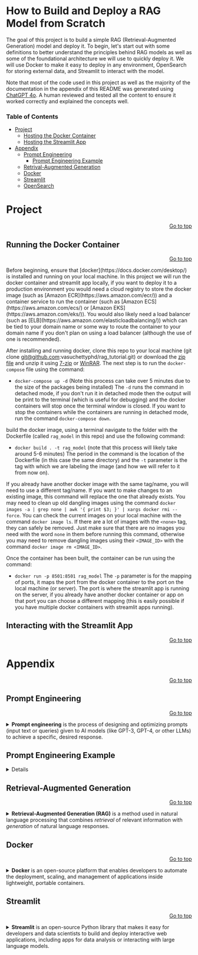 <a name="top"/>

# How to Build and Deploy a RAG Model from Scratch

The goal of this project is to build a simple RAG (Retrieval-Augmented Generation) model and deploy it. To begin, let's start out with some definitions to better understand the principles behind RAG models as well as some of the foundational architecture we will use to quickly deploy it. We will use Docker to make it easy to deploy in any environment, OpenSearch for storing external data, and Streamlit to interact with the model. 

Note that most of the code used in this project as well as the majority of the documentation in the appendix of this README was generated using [ChatGPT 4o](https://chatgpt.com/). A human reviewed and tested all the content to ensure it worked correctly and explained the concepts well.

### Table of Contents
- [Project](#project)
   - [Hosting the Docker Container](#docker-container)
   - [Hosting the Streamlit App](#streamlit-app)
- [Appendix](#appendix)
   - [Prompt Engineering](#prompt-engineering)
      - [Prompt Engineering Example](#prompt-engineering-example)
   - [Retrival-Augmented Generation](#rag)
   - [Docker](#docker)
   - [Streamlit](#streamlit)
   - [OpenSearch](#opensearch)

<a name="project"/>

# Project
<p align="right"><a href="#top">Go to top</a></p>

<a name="docker-container"/>

## Running the Docker Container
<p align="right"><a href="#top">Go to top</a></p>
Before beginning, ensure that [docker](https://docs.docker.com/desktop/) is installed and running on your local machine. In this project we will run the docker container and streamlit app locally, if you want to deploy it to a production environment you would need a cloud registry to store the docker image (such as [Amazon ECR](https://aws.amazon.com/ecr/)) and a container service to run the container (such as [Amazon ECS](https://aws.amazon.com/ecs/) or [Amazon EKS](https://aws.amazon.com/eks/)). You would also likely need a load balancer (such as [ELB](https://aws.amazon.com/elasticloadbalancing/)) which can be tied to your domain name or some way to route the container to your domain name if you don't plan on using a load balancer (although the use of one is recommended).

After installing and running docker, clone this repo to your local machine (git clone git@github.com:vasuchettyphd/rag_tutorial.git) or download the [zip file](https://github.com/vasuchettyphd/rag_tutorial/archive/refs/heads/main.zip) and unzip it using [7-zip](https://www.7-zip.org/) or [WinRAR](https://www.win-rar.com/). The next step is to run the `docker-compose` file using the command:
-  `docker-compose up -d` (Note this process can take over 5 minutes due to the size of the packages being installed)
The `-d` runs the command in detached mode, if you don't run it in detached mode then the output will be print to the terminal (which is useful for debugging) and the docker containers will stop once the terminal window is closed. If you want to stop the containers while the containers are running in detached mode, run the command `docker-compose down`.



build the docker image, using a terminal navigate to the folder with the Dockerfile (called `rag_model` in this repo) and use the following command:
- `docker build . -t rag_model` (note that this process will likely take around 5-6 minutes)
The period in the command is the location of the Dockerfile (in this case the same directory) and the `-t` parameter is the tag with which we are labeling the image (and how we will refer to it from now on). 

If you already have another docker image with the same tag/name, you will need to use a different tag/name. If you want to make changes to an existing image, this command will replace the one that already exists. You may need to clean up old dangling images using the command `docker images -a | grep none | awk '{ print $3; }' | xargs docker rmi --force`. You can check the current images on your local machine with the command `docker image ls`. If there are a lot of images with the `<none>` tag, they can safely be removed. Just make sure that there are no images you need with the word `none` in them before running this command, otherwise you may need to remove dangling images using their `<IMAGE_ID>` with the command `docker image rm <IMAGE_ID>`.

Once the container has been built, the container can be run using the command:
- `docker run -p 8501:8501 rag_model`
The `-p` parameter is for the mapping of ports, it maps the port from the docker container to the port on the local machine (or server). The port is where the streamlit app is running on the server, if you  already have another docker container or app on that port you can choose a different mapping (this is easily possible if you have multiple docker containers with streamlit apps running). 



<a name="streamlit-app"/>

## Interacting with the Streamlit App
<p align="right"><a href="#top">Go to top</a></p>


<a name="appendix"/>

# Appendix
<p align="right"><a href="#top">Go to top</a></p>

<a name="prompt-engineering"/>

## Prompt Engineering
<p align="right"><a href="#top">Go to top</a></p>

<details>

<summary><b>Prompt engineering</b> is the process of designing and optimizing prompts (input text or queries) given to AI models (like GPT-3, GPT-4, or other LLMs) to achieve a specific, desired response.</summary>
It involves crafting questions, statements, or instructions in ways that guide the model to produce responses that are relevant, accurate, and useful for a given task.

### Key Aspects of Prompt Engineering

1. **Input Structuring**: Crafting the input to clearly specify what the model should do. For example, a prompt could be framed as a question, a command, or a set of instructions.
   - **Example**: For a model trained to generate code, a prompt like "Write a Python function to reverse a list" would be more effective than simply saying "Python list."

2. **Context Setting**: Providing context within the prompt helps the model better understand the background or constraints.
   - **Example**: If you need a model to generate text in a particular tone or style, adding context like "Write a motivational message for a tech startup founder" will guide the output's tone.

3. **Iterative Refinement**: Often, the first prompt does not yield the best response. Prompt engineering involves refining and experimenting with prompts iteratively to improve the quality and accuracy of responses.
   - **Example**: Testing variations like "Explain X to a beginner," "Summarize X in one sentence," or "List the pros and cons of X."

4. **Using Instructions and Constraints**: Setting explicit instructions or constraints within the prompt can help in obtaining more structured and specific responses.
   - **Example**: Asking, "List three reasons why renewable energy is important" will likely yield a more concise answer than an open-ended question like "Why is renewable energy important?"

5. **Chaining Prompts**: Breaking down a complex task into multiple smaller prompts, each handling a part of the task, can make responses more accurate. This is known as "prompt chaining."
   - **Example**: For a multi-step task like "Provide a summary, then list key takeaways," chaining prompts helps maintain structure.

6. **Meta-Prompts**: Prompts that explicitly tell the model how to act or think, sometimes even with simulated reasoning steps.
   - **Example**: "Think through each step logically before answering the question."
</details>

<a name="prompt-engineering-example"/>

## Prompt Engineering Example

<details>

<summary>How to generate better images by improving the details in the prompt message.</summary>

<p align="right"><a href="#top">Go to top</a></p>

Using ChatGPT 4o, the prompt: 

<p align="center"><b>Generate an image of a tree</b></p>

yields the following image and response:

![tree](images/tree.webp "Tree")

Here is the generated image of a single tree in a natural setting. Let me know if you'd like any changes!

Using ChatGPT 4o, the prompt: 

<p align="center"><b>Generate an image of a tree in the middle of fall, when the leaves have started to fall and the colors of the leaves are a mix of greens, yellows, and browns</b></p> 

yields the following image and response:

![tree during fall in the suburbs](images/treefallsuburb.webp "Tree during fall in the suburbs")

Here is the generated image of a tree in a suburban neighborhood during the middle of fall, with leaves in shades of green, yellow, and brown. Let me know if you need any adjustments!

</details>

<a name="rag"/>

## Retrieval-Augmented Generation
<p align="right"><a href="#top">Go to top</a></p>

<details>

<summary><b>Retrieval-Augmented Generation (RAG)</b> is a method used in natural language processing that combines <i>retrieval</i> of relevant information with <i>generation</i> of natural language responses.</summary> It enables large language models (LLMs) to generate more accurate, contextually relevant, and informed answers by incorporating external knowledge into the response process. RAG is particularly valuable in applications where the model needs to generate responses based on a large knowledge base or document set, such as in customer service, question answering, and summarization tasks.

### Key Components of Retrieval-Augmented Generation

1. **Retriever**:
   - The retriever is responsible for finding relevant information from a large dataset or document store. This step usually involves using a search mechanism or embeddings-based similarity to fetch the most relevant documents, paragraphs, or text snippets.
   - For example, if a user asks a question, the retriever will search through a database of documents to find those that likely contain answers to that question.

2. **Generator**:
   - The generator is typically a large language model (like GPT-3, GPT-4, or other open-source models) that generates responses based on the information retrieved.
   - The retrieved information is combined with the user’s input prompt and fed to the generator, which synthesizes a cohesive response using this enriched context.

### How RAG Works

The basic workflow of a RAG system is as follows:

1. **User Query**: A user submits a question or prompt.
2. **Retrieval Step**: The retriever searches a database or knowledge base to find relevant documents or snippets that may contain information relevant to the question.
3. **Prompt Engineering**: The retrieved information and the original query are combined into a well-structured prompt to help the generator produce an accurate and context-rich answer.
4. **Generation Step**: The generator takes the prompt with the retrieved information and generates a response, synthesizing the information from the documents to create a comprehensive answer.
5. **Response Output**: The final output is presented to the user as an answer that is both generated by the model and informed by the knowledge base.

![rag model with respect to prompt engineering](images/rag.png "RAG Model with respect to Prompt Engineering")

</details>

<a name="docker"/>

## Docker
<p align="right"><a href="#top">Go to top</a></p>

<details>

<summary><b>Docker</b> is an open-source platform that enables developers to automate the deployment, scaling, and management of applications inside lightweight, portable containers.</summary> These containers bundle everything needed to run an application, including the code, runtime, libraries, and dependencies, making it easier to develop, ship, and run applications consistently across different environments.

### Key Concepts in Docker

1. **Containers**:
   - Containers are lightweight, standalone executable packages that contain all the components necessary to run a piece of software, including the code, libraries, and system tools.
   - Unlike virtual machines, containers share the host operating system’s kernel, making them more resource-efficient and faster to start.

2. **Docker Images**:
   - An image is a blueprint for a container and contains the application code, dependencies, and the runtime environment. It’s a static, read-only file that forms the foundation for a Docker container.
   - Images are built from a `Dockerfile` (a script containing instructions to assemble the image) and can be stored in a registry like Docker Hub.

3. **Dockerfile**:
   - A Dockerfile is a text file that contains commands to assemble an image. It specifies the operating system, dependencies, and other setup steps needed to create a customized image for the application.

4. **Docker Hub and Registries**:
   - Docker Hub is a cloud-based registry service for finding and sharing Docker images. Developers can pull pre-built images from Docker Hub or push their own images for others to use.

5. **Docker Compose**:
   - Docker Compose is a tool for defining and running multi-container Docker applications. It uses a YAML file to configure the application's services, making it easy to manage complex applications with multiple services (e.g., a web server and a database).

### How Docker Works

- **Building**: Docker builds images from Dockerfiles. A developer writes a Dockerfile with instructions for setting up the environment, installing dependencies, and copying application code.
- **Running**: Once the image is built, a container can be created and run from the image. The container isolates the application from the host, ensuring consistent performance regardless of where it’s running.
- **Portability**: Since Docker packages applications and dependencies into a single container, they can run consistently across any system that supports Docker, whether it’s a developer’s laptop, a testing server, or a production environment in the cloud.

### Why Docker is Useful

1. **Environment Consistency**: Docker ensures that applications run the same way across different environments, reducing “it works on my machine” issues.
2. **Isolation**: Each container is isolated from others, enabling multiple containers to run different applications on the same host without conflicts.
3. **Resource Efficiency**: Docker containers are lightweight and share the host OS kernel, so they use less memory and storage than traditional virtual machines.
4. **Scalability**: Docker containers can be scaled easily across distributed systems, making them well-suited for microservices architectures.
5. **Developer Productivity**: Docker accelerates the development workflow by enabling rapid deployment and testing, faster code updates, and improved collaboration.

</details>

<a name="streamlit"/>

## Streamlit
<p align="right"><a href="#top">Go to top</a></p>

<details>

<summary><b>Streamlit</b> is an open-source Python library that makes it easy for developers and data scientists to build and deploy interactive web applications, including apps for data analysis or interacting with large language models.</summary> Streamlit simplifies the process of creating user interfaces for data science projects by enabling you to build a front end in Python, without needing extensive web development skills.

### Key Features of Streamlit

1. **Easy Setup**:
   - Streamlit apps are created using simple Python scripts. You don’t need to learn HTML, CSS, or JavaScript—Streamlit handles the front end.
   - You can create interactive web apps with just a few lines of code.

2. **Widgets for Interactivity**:
   - Streamlit offers built-in widgets, like sliders, checkboxes, and select boxes, to make applications interactive.
   - These widgets allow users to adjust parameters, input data, and update visualizations in real-time without reloading the app.

3. **Data Visualization Support**:
   - Streamlit integrates seamlessly with popular Python data visualization libraries like **Matplotlib**, **Plotly**, **Altair**, and **Seaborn**.
   - It can render a variety of interactive visualizations, charts, and maps.

4. **Live Code Reloading**:
   - Streamlit automatically refreshes the app when you update the code, making it fast to iterate and test.
   
5. **Integration with Machine Learning Models**:
   - You can use Streamlit to deploy machine learning models built with frameworks like **Scikit-Learn**, **TensorFlow**, and **PyTorch**.
   - By loading a model in Streamlit and using interactive widgets for inputs, you can create a simple web app to showcase and test your models in real-time.

6. **Support for Data and Text Display**:
   - Streamlit makes it easy to display data using tables, data frames, and Markdown, so you can build dashboards and reports that blend visuals with explanations.

In summary, Streamlit is a powerful tool for turning data and models into interactive web applications, making it ideal for data science, machine learning, and prototyping applications with minimal setup.

</summary>

<a name="opensearch"/>

## OpenSearch
<p align="right"><a href="#top">Go to top</a></p>

<details>

<summary><b>OpenSearch</b> is an open-source search and analytics suite that enables users to perform advanced search, monitoring, and analysis tasks on large volumes of data.</summary> Originally derived from Elasticsearch and Kibana, OpenSearch was developed by Amazon Web Services (AWS) as a community-driven, Apache 2.0 licensed alternative. It offers capabilities for full-text search, log and event data analysis, and real-time analytics, commonly used in application monitoring, security monitoring, and business intelligence.

### Key Components of OpenSearch

1. **OpenSearch Core (Search and Indexing Engine)**:
   - Provides a powerful, scalable search engine that allows users to index, search, and analyze data in near real-time.
   - It supports full-text search, structured search, and complex query functionality, enabling users to search through and analyze large datasets efficiently.
   - Allows users to build sophisticated search applications with features like multi-tenancy, role-based access control, and fine-grained security.

2. **OpenSearch Dashboards**:
   - An interactive visualization and exploration tool, originally derived from Kibana.
   - Provides a graphical interface to interact with the data in OpenSearch, allowing users to create dashboards, visualizations, and alerts.
   - Dashboards support various chart types and visualizations, enabling comprehensive data exploration and reporting.

### Key Features of OpenSearch

1. **Search and Query Capabilities**:
   - Supports complex queries, including full-text search, keyword matching, and aggregations for grouping and summarizing data.
   - Offers features like phrase matching, relevance tuning, and filtering, which are especially useful in applications like e-commerce search, document search, and recommendation engines.

2. **Real-Time Analytics**:
   - OpenSearch is designed to handle time-series data, making it ideal for monitoring logs, metrics, and other real-time data.
   - Supports aggregations, statistical functions, and custom visualizations, which can be used to monitor application performance, track trends, and detect anomalies.

3. **Security Features**:
   - Offers fine-grained access control, data encryption, and support for multi-tenancy, allowing different users to access data securely within the same cluster.
   - Integrates with authentication providers like LDAP, Active Directory, and SAML, and provides detailed audit logs to monitor user actions.

4. **Indexing and Storage**:
   - Provides efficient data indexing and storage, allowing for rapid retrieval and storage of large datasets.
   - Supports different types of data, including JSON documents and structured data, and can handle multi-tenant use cases where each tenant has separate indices.

5. **Machine Learning and Anomaly Detection**:
   - Includes built-in machine learning algorithms for anomaly detection and other predictive analytics tasks.
   - Enables users to detect unusual patterns in time-series data, such as identifying spikes or drops in application metrics or monitoring for potential security threats.

### OpenSearch Architecture and Workflow

1. **Data Ingestion**:
   - Data is ingested into OpenSearch either in bulk or in real-time via APIs or integrations with tools like Logstash, Fluentd, and Beats.
   - Ingest pipelines can be configured to preprocess data (e.g., transforming or enriching data) before indexing.

2. **Indexing and Storage**:
   - Data is stored in indices, which are organized collections of documents. Each document can contain structured or unstructured data.
   - The data is indexed to allow for fast, efficient searches across large datasets.

3. **Querying and Analysis**:
   - Users can run queries to search for specific records or perform aggregations to analyze trends and patterns.
   - Query results can be visualized in OpenSearch Dashboards, where users can explore data interactively.

4. **Monitoring and Alerting**:
   - OpenSearch offers real-time monitoring of data, with alerting features that allow users to set triggers based on specific conditions.
   - Alerts can be configured to notify users through channels like email, Slack, or webhooks when certain thresholds are met.

### Common Use Cases for OpenSearch

1. **Log and Event Analytics**:
   - OpenSearch is widely used for analyzing logs and events in IT infrastructure, security monitoring, and application performance monitoring (APM).
   - It allows organizations to quickly search and analyze logs to detect issues, monitor system health, and troubleshoot problems.

2. **Search Applications**:
   - Used to build custom search applications in e-commerce, media, and publishing where users need to search large datasets of documents or records.
   - Its relevance tuning, faceted search, and full-text search capabilities make it a popular choice for high-performance search applications.

3. **Business Intelligence and Data Visualization**:
   - Enables users to visualize and explore data, with the ability to create dashboards that monitor key metrics, detect trends, and generate insights.

4. **Anomaly Detection**:
   - Helps in detecting unusual patterns or events in time-series data, such as spotting potential security threats, detecting fraud, or identifying operational anomalies.

### Advantages of OpenSearch

- **Open Source**: OpenSearch is fully open-source and licensed under the Apache 2.0 license, allowing users to modify and extend it freely.
- **Scalability**: It is designed to handle large datasets and can scale horizontally by adding nodes to a cluster.
- **Flexibility**: Supports a wide range of data types and use cases, from full-text search to log analysis and time-series monitoring.
- **Community-Driven**: OpenSearch has an active community, ensuring continuous development, feature improvements, and support.

In summary, OpenSearch is a powerful, open-source search and analytics platform designed to help organizations search, analyze, and visualize large volumes of data across various domains. Its capabilities make it well-suited for applications involving search, data monitoring, and real-time analytics.

</details>